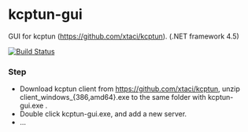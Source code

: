 # kcptun-gui
GUI for kcptun (https://github.com/xtaci/kcptun).  (.NET framework 4.5)

[![Build Status]][Appveyor]

### Step

* Download kcptun client from https://github.com/xtaci/kcptun, unzip client_windows_{386,amd64}.exe to the same folder with kcptun-gui.exe .
* Double click kcptun-gui.exe, and add a new server.
* ...



[Appveyor]:       https://ci.appveyor.com/project/GangZhuo/kcptun-gui-windows/branch/master
[Build Status]:   https://ci.appveyor.com/api/projects/status/nutdkl99jgj2ryda/branch/master?svg=true
